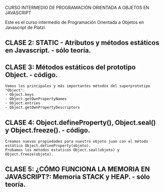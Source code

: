 CURSO INTERMEDIO DE PROGRAMACIÓN ORIENTADA A OBJETOS EN JAVASCRIPT

Este es el curso intermedio de Programación Orientada a Objetos en Javascript de Platzi.

## CLASE 2:  STATIC - Atributos y métodos estáticos en Javascript. - sólo teoría.

## CLASE 3: Métodos estáticos del prototipo Object. - código.
    Vemos los principales y más importantes métodos del superprototipo "Object":
    - Object.keys
    - Object.getOwnPropertyNames
    - Object.entries
    - Object.getOwnPropertyDescriptors

## CLASE 4: Object.defineProperty(), Object.seal() y Object.freeze(). - código.
    Creamos nuevas propiedades para nuestro objeto juan con el método estático Object.defineProperty(objeto).
    Probamos los métodos estaticos Object.seal(objeto) y Object.freeze(objeto).
    
## CLASE 5: ¿CÓMO FUNCIONA LA MEMORIA EN JAVASCRIPT?: Memoria STACK y HEAP. - sólo teoría.
